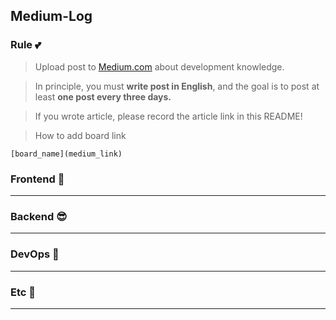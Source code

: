## Medium-Log

### Rule 💕

> Upload post to [Medium.com](http://Medium.com) about development knowledge.
> 

> In principle, you must <b>write post in English</b>, and the goal is to post at least <b>one post every three days.</b>
> 

> If you wrote article, please record the article link in this README!
> 

> How to add board link
> 

```
[board_name](medium_link)
```

### Frontend 🤭

---

### Backend 😎

---

### DevOps 🐋

---

### Etc 💫

---
